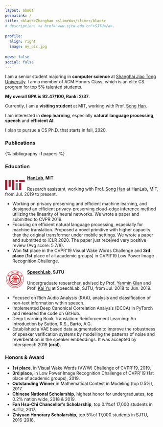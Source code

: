 ```yaml
---
layout: about
permalink: /
title: <black>Zhanghao <slim>Wu</slim></black>
# description: <a href="www.sjtu.edu.cn">SJTU</a>.

profile:
  align: right
  image: my_pic.jpg

news: false
social: false
---
```



I am a senior student majoring in **computer science** at [Shanghai Jiao Tong University](http://en.sjtu.edu.cn). I am a member of ACM Honors Class, which is an elite CS program for top 5% talented students. 

**My overall GPA is 92.47/100, Rank: 2/37**.

Currently, I am a **visiting student** at MIT, working with Prof. [Song Han](https://songhan.mit.edu).

I am interested in **deep learning**, especially **natural language processing**, **speech** and **efficient AI**.

I plan to pursue a CS Ph.D. that starts in fall, 2020.

### Publications
{% bibliography -f papers %}

### Education

<img src="assets/img/mit.png"
  width="64"
  height="33.2"
  style="float:left; margin:18px 8px 0px 0px"> 
#### [**HanLab**](https://songhan.mit.edu), MIT
Research assistant, working with Prof. [Song Han](https://songhan.mit.edu) at HanLab, MIT, from Jul. 2019 to present.
* Working on privacy preserving and efficient machine learning, and designed an efficient privacy-preserving cloud-edge inference method utilizing the linearity of neural networks. We wrote a paper and submitted to CVPR 2019.
* Focusing on efficient natural language processing, especially for machine translation. Proposed a novel primitive with higher capacity than the original transformer under mobile settings. We wrote a paper and submitted to ICLR 2020. The paper just received very positive review (Avg score: 5.7/8).
* Won **1st** place in the CVPR'19 Visual Wake Words Challenge and **3rd place** (**1st** place of all academic groups) in CVPR'19 Low Power Image Recognition Challenge.

<img src="assets/img/sjtu.png"
  width="64"
  height="64"
  style="float:left; margin:5px 8px 0px 0px"> 
#### [**SpeechLab**](https://speechlab.sjtu.edu.cn/), SJTU
Undergraduate researcher, advised by Prof. [Yanmin Qian](https://speechlab.sjtu.edu.cn/members/yanmin_qian) and Prof. [Kai Yu](https://speechlab.sjtu.edu.cn/members/kai_yu) at SpeechLab, SJTU, from Jul. 2018 to Jun. 2019.
* Focused on Rich Audio Analysis (RAA), analysis and classification of non-text information within speech.
* Implemented Deep Canonical Correlation Analysis (DCCA) in PyTorch and released the code on GitHub.
* Deep Learning Book Translation: Reinforcement Learning: An Introduction by Sutton, R.S., Barto, A.G.
* Established a VAE based data augmentation to improve the robustness of speaker verification systems by modelling the patterns of noise and reverberation in the speaker embeddings. It was accepted by Interspeech 2019 **(oral)**.

### Honors & Award
* **1st place**, in Visual Wake Words (VWW) Challenge of CVPR'19, 2019.
* **3rd place**, in Low Power Image Recognition Challenge of CVPR'19 (1st place of academic groups), 2019.
* **Outstanding Winner**,in Mathematical Contest in Modeling (top 0.5%), 2017.
* **Chinese National Scholarship**, highest honor for undergraduates, top 0.2% nation wide, 2018 & 2019.
* **Fan Hsu-Chi Chancellor’s Scholarship**, top 0.1%of 17,000 students in SJTU, 2017.
* **Zhiyuan Honorary Scholarship**, top 5%of 17,000 students in SJTU, 2016-2018.

